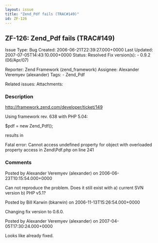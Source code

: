 ```yaml
---
layout: issue
title: "Zend_Pdf fails (TRAC#149)"
id: ZF-126
---
```


ZF-126: Zend\_Pdf fails (TRAC#149)
----------------------------------

 Issue Type: Bug Created: 2006-06-21T22:39:27.000+0000 Last Updated: 2007-07-05T14:43:10.000+0000 Status: Resolved Fix version(s): - 0.9.2 (06/Apr/07)
 
 Reporter:  Zend Framework (zend\_framework)  Assignee:  Alexander Veremyev (alexander)  Tags: - Zend\_Pdf
 
 Related issues: 
 Attachments: 
### Description

<http://framework.zend.com/developer/ticket/149>

Using framework rev. 638 with PHP 5.04:

$pdf = new Zend\_Pdf();

results in

Fatal error: Cannot access undefined property for object with overloaded property access in Zend\\Pdf.php on line 241

 

 

### Comments

Posted by Alexander Veremyev (alexander) on 2006-06-23T10:15:54.000+0000

Can not reproduce the problem. Does it still exist with a) current SVN version b) PHP v5.1?

 

 

Posted by Bill Karwin (bkarwin) on 2006-11-13T15:26:54.000+0000

Changing fix version to 0.6.0.

 

 

Posted by Alexander Veremyev (alexander) on 2007-04-05T17:30:24.000+0000

Looks like already fixed.

 

 